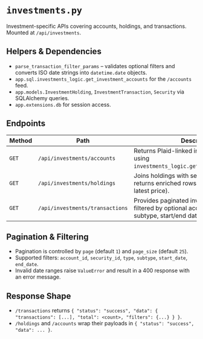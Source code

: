 # `investments.py`

Investment-specific APIs covering accounts, holdings, and transactions. Mounted
at `/api/investments`.

## Helpers & Dependencies

- `parse_transaction_filter_params` – validates optional filters and converts
  ISO date strings into `datetime.date` objects.
- `app.sql.investments_logic.get_investment_accounts` for the `/accounts` feed.
- `app.models.InvestmentHolding`, `InvestmentTransaction`, `Security` via
  SQLAlchemy queries.
- `app.extensions.db` for session access.

## Endpoints

| Method | Path                            | Description                                                                                                        |
| ------ | ------------------------------- | ------------------------------------------------------------------------------------------------------------------ |
| `GET`  | `/api/investments/accounts`     | Returns Plaid-linked investment accounts using `investments_logic.get_investment_accounts`.                        |
| `GET`  | `/api/investments/holdings`     | Joins holdings with security metadata and returns enriched rows (quantity, cost basis, latest price).              |
| `GET`  | `/api/investments/transactions` | Provides paginated investment transactions filtered by optional account, security, type, subtype, start/end dates. |

## Pagination & Filtering

- Pagination is controlled by `page` (default `1`) and `page_size` (default `25`).
- Supported filters: `account_id`, `security_id`, `type`, `subtype`, `start_date`,
  `end_date`.
- Invalid date ranges raise `ValueError` and result in a 400 response with an
  error message.

## Response Shape

- `/transactions` returns `{ "status": "success", "data": { "transactions": [...], "total": <count>, "filters": {...} } }`.
- `/holdings` and `/accounts` wrap their payloads in `{ "status": "success", "data": ... }`.
